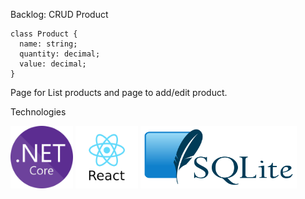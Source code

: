 Backlog: CRUD Product 
```
class Product {
  name: string;
  quantity: decimal;
  value: decimal;
}
```     

Page for List products and page to add/edit product.

Technologies

<img src="logo-dot-net-core.png" width="100" height="100" alt="logo-dot-net-core"> <img src="logo-react.png" width="100" height="100" alt="logo-dot-net-core"> <img src="logo-sqlite.svg" width="250" height="100" alt="logo-dot-net-core"> 
